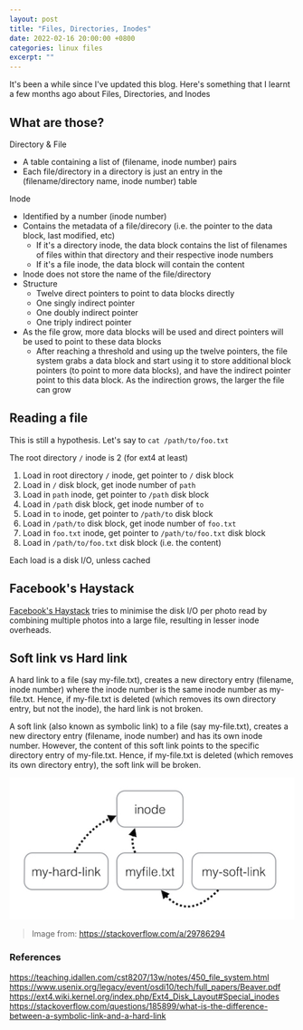 ```yaml
---
layout: post
title: "Files, Directories, Inodes"
date: 2022-02-16 20:00:00 +0800
categories: linux files
excerpt: ""
---
```


It's been a while since I've updated this blog. Here's something that I learnt a few months ago about Files, Directories, and Inodes

## What are those?

Directory & File

- A table containing a list of (filename, inode number) pairs
- Each file/directory in a directory is just an entry in the (filename/directory name, inode number) table

Inode

- Identified by a number (inode number)
- Contains the metadata of a file/direcory (i.e. the pointer to the data block, last modified, etc)
  - If it's a directory inode, the data block contains the list of filenames of files within that directory and their respective inode numbers
  - If it's a file inode, the data block will contain the content
- Inode does not store the name of the file/directory
- Structure
  - Twelve direct pointers to point to data blocks directly
  - One singly indirect pointer
  - One doubly indirect pointer
  - One triply indirect pointer
- As the file grow, more data blocks will be used and direct pointers will be used to point to these data blocks
  - After reaching a threshold and using up the twelve pointers, the file system grabs a data block and start using it to store additional block pointers (to point to more data blocks), and have the indirect pointer point to this data block. As the indirection grows, the larger the file can grow

## Reading a file

This is still a hypothesis. Let's say to `cat /path/to/foo.txt`

The root directory `/` inode is 2 (for ext4 at least)

1. Load in root directory `/` inode, get pointer to `/` disk block
1. Load in `/` disk block, get inode number of `path`
1. Load in `path` inode, get pointer to `/path` disk block
1. Load in `/path` disk block, get inode number of `to`
1. Load in `to` inode, get pointer to `/path/to` disk block
1. Load in `/path/to` disk block, get inode number of `foo.txt`
1. Load in `foo.txt` inode, get pointer to `/path/to/foo.txt` disk block
1. Load in `/path/to/foo.txt` disk block (i.e. the content)

Each load is a disk I/O, unless cached

## Facebook's Haystack

[Facebook's Haystack](https://www.usenix.org/legacy/event/osdi10/tech/full_papers/Beaver.pdf) tries to minimise the disk I/O per photo read by combining multiple photos into a large file, resulting in lesser inode overheads.

## Soft link vs Hard link

A hard link to a file (say my-file.txt), creates a new directory entry (filename, inode number) where the inode number is the same inode number as my-file.txt. Hence, if my-file.txt is deleted (which removes its own directory entry, but not the inode), the hard link is not broken.

A soft link (also known as symbolic link) to a file (say my-file.txt), creates a new directory entry (filename, inode number) and has its own inode number. However, the content of this soft link points to the specific directory entry of my-file.txt. Hence, if my-file.txt is deleted (which removes its own directory entry), the soft link will be broken.

![visualization](/assets/images/soft_link_vs_hard_link.jpg)

> Image from: https://stackoverflow.com/a/29786294

### References

<https://teaching.idallen.com/cst8207/13w/notes/450_file_system.html>
<https://www.usenix.org/legacy/event/osdi10/tech/full_papers/Beaver.pdf>
<https://ext4.wiki.kernel.org/index.php/Ext4_Disk_Layout#Special_inodes>
<https://stackoverflow.com/questions/185899/what-is-the-difference-between-a-symbolic-link-and-a-hard-link>

